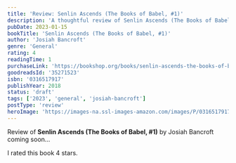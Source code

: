 ```yaml
---
title: 'Review: Senlin Ascends (The Books of Babel, #1)'
description: 'A thoughtful review of Senlin Ascends (The Books of Babel, #1) by Josiah Bancroft'
pubDate: 2023-01-15
bookTitle: 'Senlin Ascends (The Books of Babel, #1)'
author: 'Josiah Bancroft'
genre: 'General'
rating: 4
readingTime: 1
purchaseLink: 'https://bookshop.org/books/senlin-ascends-the-books-of-babel-1/9780316517911'
goodreadsId: '35271523'
isbn: '0316517917'
publishYear: 2018
status: 'draft'
tags: ['2023', 'general', 'josiah-bancroft']
postType: 'review'
heroImage: 'https://images-na.ssl-images-amazon.com/images/P/0316517917.01.L.jpg'
---
```


Review of **Senlin Ascends (The Books of Babel, #1)** by Josiah Bancroft coming soon...

I rated this book 4 stars.